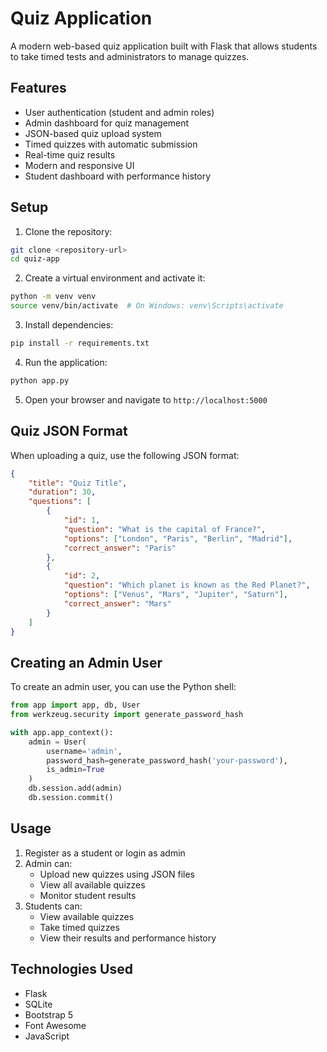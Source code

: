# Quiz Application

A modern web-based quiz application built with Flask that allows students to take timed tests and administrators to manage quizzes.

## Features

- User authentication (student and admin roles)
- Admin dashboard for quiz management
- JSON-based quiz upload system
- Timed quizzes with automatic submission
- Real-time quiz results
- Modern and responsive UI
- Student dashboard with performance history

## Setup

1. Clone the repository:
```bash
git clone <repository-url>
cd quiz-app
```

2. Create a virtual environment and activate it:
```bash
python -m venv venv
source venv/bin/activate  # On Windows: venv\Scripts\activate
```

3. Install dependencies:
```bash
pip install -r requirements.txt
```

4. Run the application:
```bash
python app.py
```

5. Open your browser and navigate to `http://localhost:5000`

## Quiz JSON Format

When uploading a quiz, use the following JSON format:

```json
{
    "title": "Quiz Title",
    "duration": 30,
    "questions": [
        {
            "id": 1,
            "question": "What is the capital of France?",
            "options": ["London", "Paris", "Berlin", "Madrid"],
            "correct_answer": "Paris"
        },
        {
            "id": 2,
            "question": "Which planet is known as the Red Planet?",
            "options": ["Venus", "Mars", "Jupiter", "Saturn"],
            "correct_answer": "Mars"
        }
    ]
}
```

## Creating an Admin User

To create an admin user, you can use the Python shell:

```python
from app import app, db, User
from werkzeug.security import generate_password_hash

with app.app_context():
    admin = User(
        username='admin',
        password_hash=generate_password_hash('your-password'),
        is_admin=True
    )
    db.session.add(admin)
    db.session.commit()
```

## Usage

1. Register as a student or login as admin
2. Admin can:
   - Upload new quizzes using JSON files
   - View all available quizzes
   - Monitor student results
3. Students can:
   - View available quizzes
   - Take timed quizzes
   - View their results and performance history

## Technologies Used

- Flask
- SQLite
- Bootstrap 5
- Font Awesome
- JavaScript 